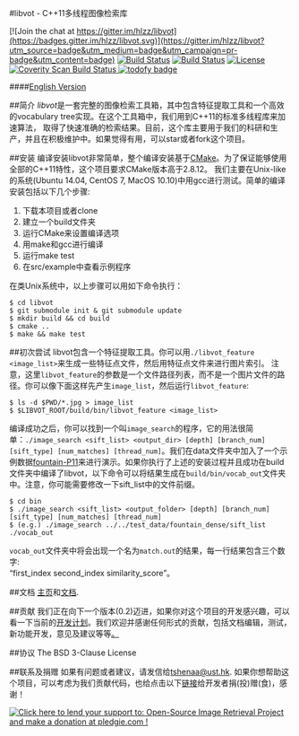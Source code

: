 #libvot - C++11多线程图像检索库

[![Join the chat at https://gitter.im/hlzz/libvot](https://badges.gitter.im/hlzz/libvot.svg)](https://gitter.im/hlzz/libvot?utm_source=badge&utm_medium=badge&utm_campaign=pr-badge&utm_content=badge)
[![Build Status](https://travis-ci.org/hlzz/libvot.svg?branch=master)](https://travis-ci.org/hlzz/libvot) 
[![Build Status](https://travis-ci.org/hlzz/libvot.svg?branch=feature)](https://travis-ci.org/hlzz/libvot) 
[![License](https://img.shields.io/badge/license-BSD-blue.svg)](LICENSE)
<a href="https://scan.coverity.com/projects/hlzz-libvot">
  <img alt="Coverity Scan Build Status"
       src="https://scan.coverity.com/projects/8983/badge.svg"/>
</a>
[![todofy badge](https://todofy.org/b/hlzz/libvot/master)](https://todofy.org/r/hlzz/libvot/master)

####[English Version](../README.md)

##简介
*libvot*是一套完整的图像检索工具箱，其中包含特征提取工具和一个高效的vocabulary tree实现。在这个工具箱中，我们用到C++11的标准多线程库来加速算法，
取得了快速准确的检索结果。目前，这个库主要用于我们的科研和生产，并且在积极维护中。如果觉得有用，可以star或者fork这个项目。

##安装
编译安装libvot非常简单，整个编译安装基于[CMake](http://cmake.org)。为了保证能够使用全部的C++11特性，这个项目要求CMake版本高于2.8.12。
我们主要在Unix-like的系统(Ubuntu 14.04, CentOS 7, MacOS 10.10)中用gcc进行测试。简单的编译安装包括以下几个步骤:

1. 下载本项目或者clone
2. 建立一个build文件夹
3. 运行CMake来设置编译选项
4. 用make和gcc进行编译
5. 运行make test
6. 在src/example中查看示例程序

在类Unix系统中，以上步骤可以用如下命令执行：

    $ cd libvot
    $ git submodule init & git submodule update  
    $ mkdir build && cd build
    $ cmake ..
    $ make && make test

##初次尝试
libvot包含一个特征提取工具。你可以用`./libvot_feature <image_list>`来生成一些特征点文件，然后用特征点文件来进行图片索引。
注意，这里`libvot_feature`的参数是一个文件路径列表，而不是一个图片文件的路径。你可以像下面这样先产生`image_list`，然后运行`libvot_feature`:

    $ ls -d $PWD/*.jpg > image_list
    $ $LIBVOT_ROOT/build/bin/libvot_feature <image_list>

编译成功之后，你可以找到一个叫`image_search`的程序，它的用法很简单：`./image_search <sift_list> <output_dir> [depth] [branch_num] [sift_type] [num_matches] [thread_num]`。我们在data文件夹中加入了一个示例数据[fountain-P11](http://cvlabwww.epfl.ch/data/multiview/denseMVS.html)来进行演示。如果你执行了上述的安装过程并且成功在build文件夹中编译了libvot，以下命令可以将结果生成在`build/bin/vocab_out`文件夹中。注意，你可能需要修改一下sift_list中的文件前缀。

    $ cd bin
    $ ./image_search <sift_list> <output_folder> [depth] [branch_num] [sift_type] [num_matches] [thread_num]  
    $ (e.g.) ./image_search ../../test_data/fountain_dense/sift_list ./vocab_out

`vocab_out`文件夹中将会出现一个名为`match.out`的结果，每一行结果包含三个数字:   
“first_index second_index similarity_score”。

##文档
[主页](http://hlzz.github.io/libvot/)和[文档](http://hlzz.github.io/libvot/doc/html/index.html).

##贡献
我们正在向下一个版本(0.2)迈进，如果你对这个项目的开发感兴趣，可以看一下当前的[开发计划](../Roadmap.md)。我们欢迎并感谢任何形式的贡献，包括文档编辑，测试，新功能开发，意见及建议等等[。](http://tianweishen.com)

##协议
The BSD 3-Clause License

##联系及捐赠
如果有问题或者建议，请发信给<tshenaa@ust.hk>.
如果你想帮助这个项目，可以考虑为我们贡献代码，也给点击以下[链接](https://pledgie.com/campaigns/30901)给开发者捐(投)赠(食)，感谢！

<a href='https://pledgie.com/campaigns/30901'><img alt='Click here to lend your support to: Open-Source Image Retrieval Project and make a donation at pledgie.com !' src='https://pledgie.com/campaigns/30901.png?skin_name=chrome' border='0' ></a>

